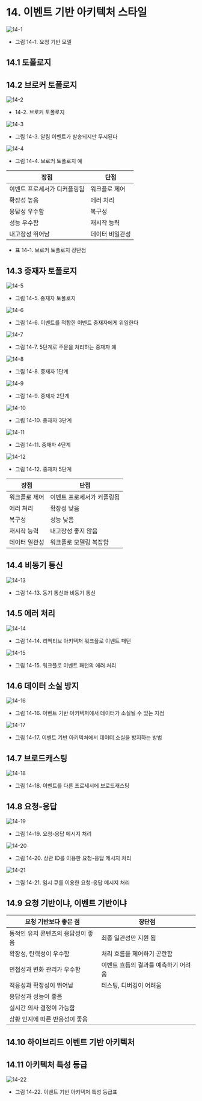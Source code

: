 # 14. 이벤트 기반 아키텍처 스타일

![14-1](./images/14-1.jpeg)

- 그림 14-1. 요청 기반 모델

## 14.1 토폴로지

## 14.2 브로커 토폴로지

![14-2](./images/14-2.jpeg)

- 14-2. 브로커 토폴로지

![14-3](./images/14-3.jpeg)

- 그림 14-3. 알림 이벤트가 발송되지만 무시된다

![14-4](./images/14-4.jpeg)

- 그림 14-4. 브로커 토폴로지 예

| 장점                         | 단점            |
| ---------------------------- | --------------- |
| 이벤트 프로세서가 디커플링됨 | 워크플로 제어   |
| 확장성 높음                  | 에러 처리       |
| 응답성 우수함                | 복구성          |
| 성능 우수함                  | 재시작 능력     |
| 내고장성 뛰어남              | 데이터 비일관성 |

- 표 14-1. 브로커 토폴로지 장단점

## 14.3 중재자 토폴로지

![14-5](./images/14-5.jpeg)

- 그림 14-5. 중재자 토폴로지

![14-6](./images/14-6.jpeg)

- 그림 14-6. 이벤트를 적합한 이벤트 중재자에게 위임한다

![14-7](./images/14-7.jpeg)

- 그림 14-7. 5단계로 주문을 처리하는 중재자 예

![14-8](./images/14-8.jpeg)

- 그림 14-8. 중재자 1단계

![14-9](./images/14-9.jpeg)

- 그림 14-9. 중재자 2단계

![14-10](./images/14-10.jpeg)

- 그림 14-10. 중재자 3단계

![14-11](./images/14-11.jpeg)

- 그림 14-11. 중재자 4단계

![14-12](./images/14-12.jpeg)

- 그림 14-12. 중재자 5단계

| 장점          | 단점                       |
| ------------- | -------------------------- |
| 워크플로 제어 | 이벤트 프로세서가 커플링됨 |
| 에러 처리     | 확장성 낮음                |
| 복구성        | 성능 낮음                  |
| 재시작 능력   | 내고장성 좋지 않음         |
| 데이터 일관성 | 워크플로 모델링 복잡함     |

## 14.4 비동기 통신

![14-13](./images/14-13.jpeg)

- 그림 14-13. 동기 통신과 비동기 통신

## 14.5 에러 처리

![14-14](./images/14-14.jpeg)

- 그림 14-14. 리액티브 아키텍처 워크플로 이벤트 패턴

![14-15](./images/14-15.jpeg)

- 그림 14-15. 워크플로 이벤트 패턴의 에러 처리

## 14.6 데이터 소실 방지

![14-16](./images/14-16.jpeg)

- 그림 14-16. 이벤트 기반 아키텍처에서 데이터가 소실될 수 있는 지점

![14-17](./images/14-17.jpeg)

- 그림 14-17. 이벤트 기반 아키텍처에서 데이터 소실을 방지하는 방법

## 14.7 브로드캐스팅

![14-18](./images/14-18.jpeg)

- 그림 14-18. 이벤트를 다른 프로세서에 브로드캐스팅

## 14.8 요청-응답

![14-19](./images/14-19.jpeg)

- 그림 14-19. 요청-응답 메시지 처리

![14-20](./images/14-20.jpeg)

- 그림 14-20. 상관 ID를 이용한 요청-응답 메시지 처리

![14-21](./images/14-21.jpeg)

- 그림 14-21. 임시 큐를 이용한 요청-응답 메시지 처리

## 14.9 요청 기반이냐, 이벤트 기반이냐

| 요청 기반보다 좋은 점              | 장단점                               |
| ---------------------------------- | ------------------------------------ |
| 동적인 유저 콘텐츠의 응답성이 좋음 | 최종 일관성만 지원 됨                |
| 확장성, 탄력성이 우수함            | 처리 흐름을 제어하기 곤란함          |
| 민첩성과 변화 관리가 우수함        | 이벤트 흐름의 결과를 예측하기 어려움 |
| 적응성과 확장성이 뛰어남           | 테스팅, 디버깅이 어려움              |
| 응답성과 성능이 좋음               |                                      |
| 실시간 의사 결정이 가능함          |                                      |
| 상황 인지에 따른 반응성이 좋음     |                                      |

## 14.10 하이브리드 이벤트 기반 아키텍처

## 14.11 아키텍처 특성 등급

![14-22](./images/14-22.jpeg)

- 그림 14-22. 이벤트 기반 아키텍처 특성 등급표
